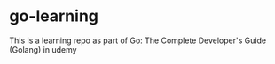 # go-learning
This is a learning repo as part of Go: The Complete Developer's Guide (Golang) in udemy
